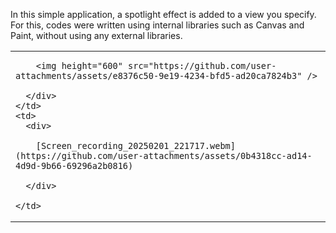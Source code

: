 In this simple application, a spotlight effect is added to a view you specify. 
For this, codes were written using internal libraries such as Canvas and Paint, without using any external libraries.

<table>
  <tr>
    <td>
      <div>
  
        <img height="600" src="https://github.com/user-attachments/assets/e8376c50-9e19-4234-bfd5-ad20ca7824b3" />

      </div>
    </td>
    <td>
      <div>
  
        [Screen_recording_20250201_221717.webm](https://github.com/user-attachments/assets/0b4318cc-ad14-4d9d-9b66-69296a2b0816)

      </div>

    </td>
  </tr>
</table>



###


